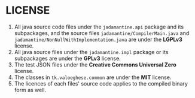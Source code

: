 # LICENSE

1. All java source code files under the `jadamantine.api` package and its subpackages, and the source files `jadamantine/CompilerMain.java` and `jadamantine/NonNullWithImplementation.java` are under the **LGPLv3** license.
2. All java source files under the `jadamantine.impl` package or its subpackages are under the **GPLv3** license.
3. The test JSON files under the **Creative Commons Universal Zero** license.
4. The classes in `tk.valoeghese.common` are under the **MIT** license.
5. The licences of each files' source code applies to the compiled binary form as well.
